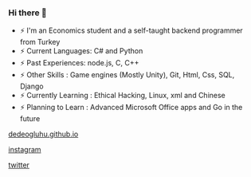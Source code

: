 ### Hi there 👋



<!--
**dedeogluhu/dedeogluhu** is a ✨ _special_ ✨ repository because its `README.md` (this file) appears on your GitHub profile.-->

- ⚡ I'm an Economics student and a self-taught backend programmer from Turkey
- ⚡ Current Languages: C# and Python
- ⚡ Past Experiences: node.js, C, C++
- ⚡ Other Skills : Game engines (Mostly Unity), Git, Html, Css, SQL, Django
- ⚡ Currently Learning : Ethical Hacking, Linux, xml and Chinese
- ⚡ Planning to Learn : Advanced Microsoft Office apps and Go in the future

[dedeogluhu.github.io](https://dedeogluhu.github.io/index.html)

[instagram](https://www.instagram.com/dedeogluhu)

[twitter](https://twitter.com/dedeogluhu)
